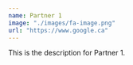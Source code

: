 ```yaml
---
name: Partner 1
image: "./images/fa-image.png"
url: "https://www.google.ca"
---
```

This is the description for Partner 1.